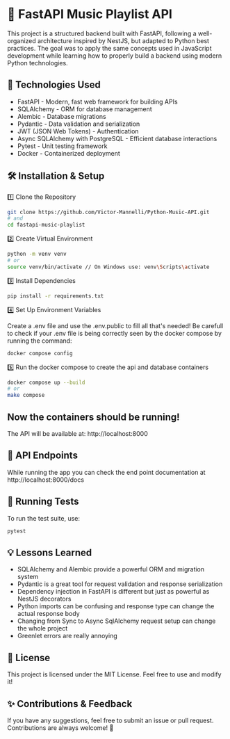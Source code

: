 # 🎵 FastAPI Music Playlist API

This project is a structured backend built with FastAPI, following a well-organized architecture inspired by NestJS, but adapted to Python best practices. The goal was to apply the same concepts used in JavaScript development while learning how to properly build a backend using modern Python technologies.

## 🚀 Technologies Used

- FastAPI - Modern, fast web framework for building APIs <br/>
- SQLAlchemy - ORM for database management <br/>
- Alembic - Database migrations <br/>
- Pydantic - Data validation and serialization <br/>
- JWT (JSON Web Tokens) - Authentication <br/>
- Async SQLAlchemy with PostgreSQL - Efficient database interactions <br/>
- Pytest - Unit testing framework <br/>
- Docker - Containerized deployment <br/>

## 🛠️ Installation & Setup

1️⃣ Clone the Repository

```bash 
git clone https://github.com/Victor-Mannelli/Python-Music-API.git
# and
cd fastapi-music-playlist
```

2️⃣ Create Virtual Environment

```bash 
python -m venv venv
# or
source venv/bin/activate // On Windows use: venv\Scripts\activate
```

3️⃣ Install Dependencies

```bash 
pip install -r requirements.txt
```

4️⃣ Set Up Environment Variables

Create a .env file and use the .env.public to fill all that's needed!
Be carefull to check if your .env file is being correctly seen by the docker compose by running the command:

```bash
docker compose config
```

5️⃣ Run the docker compose to create the api and database containers

```bash
docker compose up --build
# or 
make compose
```

## Now the containers should be running!

The API will be available at: http://localhost:8000

## 📖 API Endpoints

While running the app you can check the end point documentation at http://localhost:8000/docs

## 🧪 Running Tests

To run the test suite, use:

```bash
pytest
```

## 💡 Lessons Learned

- SQLAlchemy and Alembic provide a powerful ORM and migration system
- Pydantic is a great tool for request validation and response serialization
- Dependency injection in FastAPI is different but just as powerful as NestJS decorators
- Python imports can be confusing and response type can change the actual response body
- Changing from Sync to Async SqlAlchemy request setup can change the whole project 
- Greenlet errors are really annoying

## 📜 License

This project is licensed under the MIT License. Feel free to use and modify it!

## ✨ Contributions & Feedback

If you have any suggestions, feel free to submit an issue or pull request. Contributions are always welcome! 🎉
